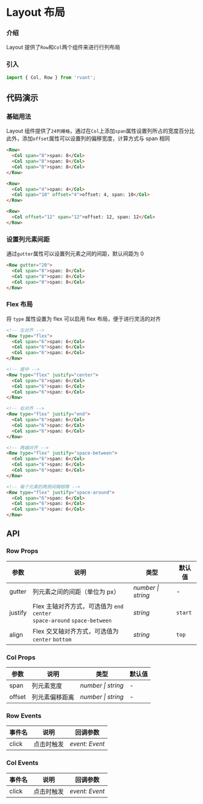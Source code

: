 # Layout 布局

### 介绍

Layout 提供了`Row`和`Col`两个组件来进行行列布局

### 引入

```js
import { Col, Row } from 'rvant';
```

## 代码演示

### 基础用法

Layout 组件提供了`24列栅格`，通过在`Col`上添加`span`属性设置列所占的宽度百分比  
此外，添加`offset`属性可以设置列的偏移宽度，计算方式与 span 相同

```html
<Row>
  <Col span="8">span: 8</Col>
  <Col span="8">span: 8</Col>
  <Col span="8">span: 8</Col>
</Row>

<Row>
  <Col span="4">span: 4</Col>
  <Col span="10" offset="4">offset: 4, span: 10</Col>
</Row>

<Row>
  <Col offset="12" span="12">offset: 12, span: 12</Col>
</Row>
```

### 设置列元素间距

通过`gutter`属性可以设置列元素之间的间距，默认间距为 0

```html
<Row gutter="20">
  <Col span="8">span: 8</Col>
  <Col span="8">span: 8</Col>
  <Col span="8">span: 8</Col>
</Row>
```

### Flex 布局

将 `type` 属性设置为 flex 可以启用 flex 布局，便于进行灵活的对齐

```html
<!-- 左对齐 -->
<Row type="flex">
  <Col span="6">span: 6</Col>
  <Col span="6">span: 6</Col>
  <Col span="6">span: 6</Col>
</Row>

<!-- 居中 -->
<Row type="flex" justify="center">
  <Col span="6">span: 6</Col>
  <Col span="6">span: 6</Col>
  <Col span="6">span: 6</Col>
</Row>

<!-- 右对齐 -->
<Row type="flex" justify="end">
  <Col span="6">span: 6</Col>
  <Col span="6">span: 6</Col>
  <Col span="6">span: 6</Col>
</Row>

<!-- 两端对齐 -->
<Row type="flex" justify="space-between">
  <Col span="6">span: 6</Col>
  <Col span="6">span: 6</Col>
  <Col span="6">span: 6</Col>
</Row>

<!-- 每个元素的两侧间隔相等 -->
<Row type="flex" justify="space-around">
  <Col span="6">span: 6</Col>
  <Col span="6">span: 6</Col>
  <Col span="6">span: 6</Col>
</Row>
```

## API

### Row Props

| 参数 | 说明 | 类型 | 默认值 |
| --- | --- | --- | --- |
| gutter | 列元素之间的间距（单位为 px） | _number \| string_ | - |
| justify | Flex 主轴对齐方式，可选值为 `end` `center` <br> `space-around` `space-between` | _string_ | `start` |
| align | Flex 交叉轴对齐方式，可选值为 `center` `bottom` | _string_ | `top` |

### Col Props

| 参数   | 说明           | 类型               | 默认值 |
| ------ | -------------- | ------------------ | ------ |
| span   | 列元素宽度     | _number \| string_ | -      |
| offset | 列元素偏移距离 | _number \| string_ | -      |

### Row Events

| 事件名 | 说明       | 回调参数       |
| ------ | ---------- | -------------- |
| click  | 点击时触发 | _event: Event_ |

### Col Events

| 事件名 | 说明       | 回调参数       |
| ------ | ---------- | -------------- |
| click  | 点击时触发 | _event: Event_ |
